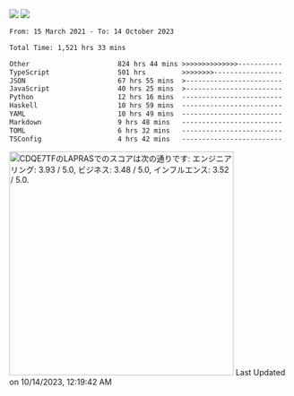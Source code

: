 <div>
  <img src="https://github-readme-stats.vercel.app/api?username=naporin0624&count_private=true&show_icons=true" />
  <img src="https://github-readme-stats.vercel.app/api/top-langs/?username=naporin0624&layout=compact&hide=css" />
  <!--START_SECTION:waka-->

```txt
From: 15 March 2021 - To: 14 October 2023

Total Time: 1,521 hrs 33 mins

Other                      824 hrs 44 mins >>>>>>>>>>>>>>-----------   54.20 %
TypeScript                 501 hrs         >>>>>>>>-----------------   32.93 %
JSON                       67 hrs 55 mins  >------------------------   04.46 %
JavaScript                 40 hrs 25 mins  >------------------------   02.66 %
Python                     12 hrs 16 mins  -------------------------   00.81 %
Haskell                    10 hrs 59 mins  -------------------------   00.72 %
YAML                       10 hrs 49 mins  -------------------------   00.71 %
Markdown                   9 hrs 48 mins   -------------------------   00.64 %
TOML                       6 hrs 32 mins   -------------------------   00.43 %
TSConfig                   4 hrs 42 mins   -------------------------   00.31 %
```

<!--END_SECTION:waka-->
  
  <!--START_SECTION:lapras-card-->
<p ><a href="https://lapras.com/public/CDQE7TF" target="_blank" rel="noopener noreferrer"><img alt="CDQE7TFのLAPRASでのスコアは次の通りです: エンジニアリング: 3.93 / 5.0, ビジネス: 3.48 / 5.0, インフルエンス: 3.52 / 5.0." src="https://lapras-card-generator.vercel.app/api/svg?e=3.93&b=3.48&i=3.52&b1=%23232323&b2=%236d6d6d&i1=%23212121&i2=%23818181&l=ja" width="400" ></a>  
Last Updated on 10/14/2023, 12:19:42 AM</p>
<!--END_SECTION:lapras-card-->
</div>
